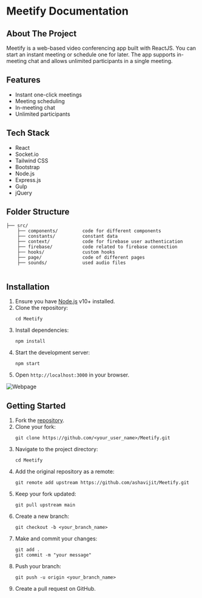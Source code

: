 # Meetify Documentation

## About The Project

Meetify is a web-based video conferencing app built with ReactJS. You can start an instant meeting or schedule one for later. The app supports in-meeting chat and allows unlimited participants in a single meeting.


## Features

- Instant one-click meetings
- Meeting scheduling
- In-meeting chat
- Unlimited participants

## Tech Stack

- React
- Socket.io
- Tailwind CSS
- Bootstrap
- Node.js
- Express.js
- Gulp
- jQuery

## Folder Structure

```
├── src/
    ├── components/         code for different components
    ├── constants/          constant data
    ├── context/            code for firebase user authentication
    ├── firebase/           code related to firebase connection 
    ├── hooks/              custom hooks
    ├── page/               code of different pages
    ├── sounds/             used audio files
 
```
 
## Installation

1. Ensure you have [Node.js](https://nodejs.org/) v10+ installed.
2. Clone the repository:
    ```
    cd Meetify
    ```
3. Install dependencies:
    ```
    npm install
    ```
4. Start the development server:
    ```
    npm start
    ```
5. Open `http://localhost:3000` in your browser.

![Webpage](https://user-images.githubusercontent.com/84511419/194266338-6288daa8-9880-4d1e-8058-79ab1d2a1eb9.png)

## Getting Started

1. Fork the [repository](https://github.com/ashavijit/Meetify).
2. Clone your fork:
    ```
    git clone https://github.com/<your_user_name>/Meetify.git
    ```
3. Navigate to the project directory:
    ```
    cd Meetify
    ```
4. Add the original repository as a remote:
    ```
    git remote add upstream https://github.com/ashavijit/Meetify.git
    ```
5. Keep your fork updated:
    ```
    git pull upstream main
    ```
6. Create a new branch:
    ```
    git checkout -b <your_branch_name>
    ```
7. Make and commit your changes:
    ```
    git add .
    git commit -m "your message"
    ```
8. Push your branch:
    ```
    git push -u origin <your_branch_name>
    ```
9. Create a pull request on GitHub.


